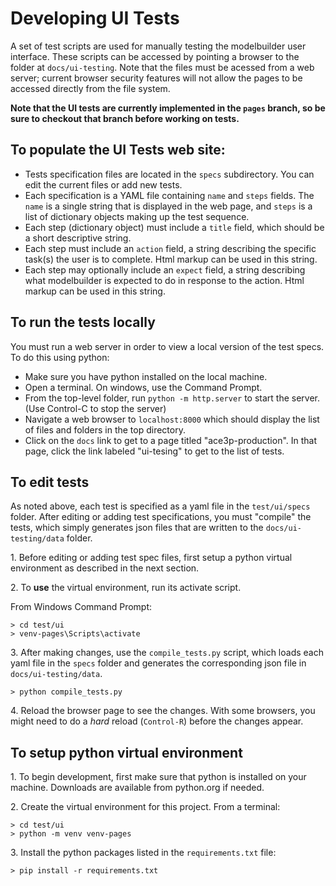 # Developing UI Tests

A set of test scripts are used for manually testing the modelbuilder user interface. These scripts can be accessed by pointing a browser to the folder at `docs/ui-testing`. Note that the files must be acessed from a web server; current browser security features will not allow the pages to be accessed directly from the file system.

**Note that the UI tests are currently implemented in the `pages` branch, so be sure to checkout that branch before working on tests.**


## To populate the UI Tests web site:

* Tests specification files are located in the `specs` subdirectory. You can edit the current files or add new tests.
* Each specification is a YAML file containing `name` and `steps` fields. The `name` is a single string that is displayed in the web page, and `steps` is a list of dictionary objects making up the test sequence.
* Each step (dictionary object) must include a `title` field, which should be a short descriptive string.
* Each step must include an `action` field, a string describing the specific task(s) the user is to complete. Html markup can be used in this string.
* Each step may optionally include an `expect` field, a string describing what modelbuilder is expected to do in response to the action. Html markup can be used in this string.


## To run the tests locally

You must run a web server in order to view a local version of the test specs. To do this using python:

* Make sure you have python installed on the local machine.
* Open a terminal. On windows, use the Command Prompt.
* From the top-level folder, run `python -m http.server` to start the server. (Use Control-C to stop the server)
* Navigate a web browser to `localhost:8000` which should display the list of files and folders in the top directory.
* Click on the `docs` link to get to a page titled "ace3p-production". In that page, click the link labeled "ui-tesing" to get to the list of tests.


## To edit tests

As noted above, each test is specified as a yaml file in the `test/ui/specs` folder. After editing or adding test specifications, you must "compile" the tests, which simply generates json files that are written to the `docs/ui-testing/data` folder.

1\. Before editing or adding test spec files, first setup a python virtual environment as described in the next section.

2\. To **use** the virtual environment, run its activate script.

From Windows Command Prompt:

```
> cd test/ui
> venv-pages\Scripts\activate
```

3\. After making changes, use the `compile_tests.py` script, which loads each yaml file in the `specs` folder and generates the corresponding json file in `docs/ui-testing/data`.

```
> python compile_tests.py
```

4\. Reload the browser page to see the changes. With some browsers, you might need to do a *hard* reload (`Control-R`) before the changes appear.


## To setup python virtual environment

1\. To begin development, first make sure that python is installed on your machine. Downloads are available from python.org if needed.

2\. Create the virtual environment for this project. From a terminal:

```
> cd test/ui
> python -m venv venv-pages
```

3\. Install the python packages listed in the `requirements.txt` file:

```
> pip install -r requirements.txt
```
